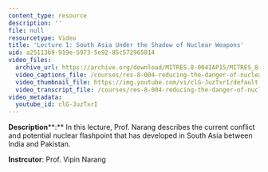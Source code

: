 ```yaml
---
content_type: resource
description: ''
file: null
resourcetype: Video
title: 'Lecture 1: South Asia Under the Shadow of Nuclear Weapons'
uid: a25113b9-919e-5973-5e92-85c572965014
video_files:
  archive_url: https://archive.org/download/MITRES.8-004IAP15/MITRES_8-004IAP15_lec01_300k.mp4
  video_captions_file: /courses/res-8-004-reducing-the-danger-of-nuclear-weapons-and-proliferation-january-iap-2015/80ab2129b90d5be7ba56ca483625cee6_clG-JuzTxrI.vtt
  video_thumbnail_file: https://img.youtube.com/vi/clG-JuzTxrI/default.jpg
  video_transcript_file: /courses/res-8-004-reducing-the-danger-of-nuclear-weapons-and-proliferation-january-iap-2015/36c619c3de9f3b16bc13ea3a4512de41_clG-JuzTxrI.pdf
video_metadata:
  youtube_id: clG-JuzTxrI
---
```


**Description****:** In this lecture, Prof. Narang describes the current conflict and potential nuclear flashpoint that has developed in South Asia between India and Pakistan.

**Instrcutor**: Prof. Vipin Narang